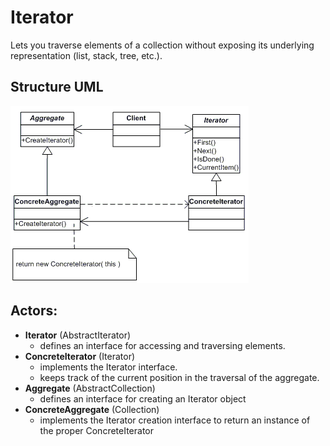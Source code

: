 # Iterator

Lets you traverse elements of a collection without exposing its underlying representation (list, stack, tree, etc.).

## Structure UML

![](../../../umls/iterator.gif)

## Actors:

- **Iterator** (AbstractIterator)
  - defines an interface for accessing and traversing elements.
- **ConcreteIterator** (Iterator)
  - implements the Iterator interface.
  - keeps track of the current position in the traversal of the aggregate.
- **Aggregate** (AbstractCollection)
  - defines an interface for creating an Iterator object
- **ConcreteAggregate** (Collection)
  - implements the Iterator creation interface to return an instance of the proper ConcreteIterator
